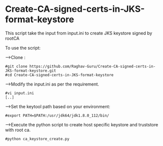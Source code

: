 # Create-CA-signed-certs-in-JKS-format-keystore
This script take the input from input.ini to create JKS keystore signed by rootCA

To use the script:

-->Clone :

    #git clone https://github.com/Raghav-Guru/Create-CA-signed-certs-in-JKS-format-keystore.git
    #cd Create-CA-signed-certs-in-JKS-format-keystore

-->Modify the input.ini as per the requirement.

    #vi input.ini
    [..]

-->Set the keytool path based on your environment: 

    #export PATH=$PATH:/usr/jdk64/jdk1.8.0_112/bin/

-->Execute the python script to create host specific keystore and truststore with root ca. 

    #python ca_keystore_create.py
